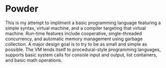 # Powder

This is my attempt to impliment a basic programming language featuring a simple syntax,
virtual machine, and a compiler targeting that virtual machine.  Run-time features include
cooperative, single-threaded concurrency, and automatic memory management using garbage
collection.  A major design goal is to try to be as small and simple as possible.
The VM lends itself to procedural-style programming languages, supports basic system
calls for console input and output, list containers, and basic math operations.